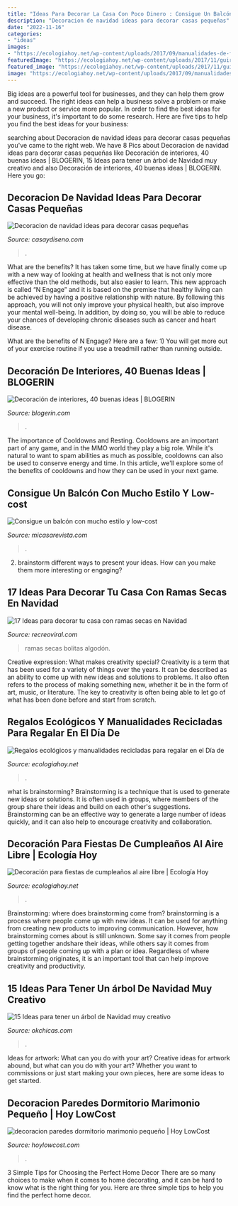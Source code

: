 ```yaml
---
title: "Ideas Para Decorar La Casa Con Poco Dinero : Consigue Un Balcón Con Mucho Estilo Y Low-cost"
description: "Decoracion de navidad ideas para decorar casas pequeñas"
date: "2022-11-16"
categories:
- "ideas"
images:
- "https://ecologiahoy.net/wp-content/uploads/2017/09/manualidades-de-flores-dia-de-la-madre.jpg"
featuredImage: "https://ecologiahoy.net/wp-content/uploads/2017/11/guirnalda-papel-1.jpg"
featured_image: "https://ecologiahoy.net/wp-content/uploads/2017/11/guirnalda-papel-1.jpg"
image: "https://ecologiahoy.net/wp-content/uploads/2017/09/manualidades-de-flores-dia-de-la-madre.jpg"
---
```



Big ideas are a powerful tool for businesses, and they can help them grow and succeed. The right ideas can help a business solve a problem or make a new product or service more popular. In order to find the best ideas for your business, it's important to do some research. Here are five tips to help you find the best ideas for your business:

	

		
searching about Decoracion de navidad ideas para decorar casas pequeñas you've came to the right web. We have 8 Pics about Decoracion de navidad ideas para decorar casas pequeñas like Decoración de interiores, 40 buenas ideas | BLOGERIN, 15 Ideas para tener un árbol de Navidad muy creativo and also Decoración de interiores, 40 buenas ideas | BLOGERIN. Here you go:
		
    
## Decoracion De Navidad Ideas Para Decorar Casas Pequeñas

<img loading=lazy src="https://casaydiseno.com/wp-content/uploads/2015/09/decoracion-de-navidad-ideas-para-decorar-arbol-esquina.jpg" onerror="this.onerror=null;this.src='https://tse1.mm.bing.net/th?id=OIP.33c8-DEu-2iMZ8l-es_qhAHaJ3&amp;pid=15.1';" alt="Decoracion de navidad ideas para decorar casas pequeñas">

_Source: casaydiseno.com_

>. 

	

What are the benefits?
It has taken some time, but we have finally come up with a new way of looking at health and wellness that is not only more effective than the old methods, but also easier to learn. This new approach is called “N Engage” and it is based on the premise that healthy living can be achieved by having a positive relationship with nature.
By following this approach, you will not only improve your physical health, but also improve your mental well-being. In addition, by doing so, you will be able to reduce your chances of developing chronic diseases such as cancer and heart disease.

What are the benefits of N Engage? Here are a few: 
        1) You will get more out of your exercise routine if you use a treadmill rather than running outside.

    
## Decoración De Interiores, 40 Buenas Ideas | BLOGERIN

<img loading=lazy src="https://www.blogerin.com/wp-content/uploads/2012/10/decoracion-de-interiores-5.jpg" onerror="this.onerror=null;this.src='https://tse1.mm.bing.net/th?id=OIP.noZwDmxiSq8RXqYD9ay00wHaFT&amp;pid=15.1';" alt="Decoración de interiores, 40 buenas ideas | BLOGERIN">

_Source: blogerin.com_

>. 

	

The importance of Cooldowns and Resting.
Cooldowns are an important part of any game, and in the MMO world they play a big role. While it's natural to want to spam abilities as much as possible, cooldowns can also be used to conserve energy and time. In this article, we'll explore some of the benefits of cooldowns and how they can be used in your next game.

    
## Consigue Un Balcón Con Mucho Estilo Y Low-cost

<img loading=lazy src="https://hips.hearstapps.com/hmg-prod.s3.amazonaws.com/images/ikea-balcon-1596458414.png?crop=0.852xw:1.00xh;0.0749xw,0&amp;resize=640:*" onerror="this.onerror=null;this.src='https://tse1.mm.bing.net/th?id=OIP.S4XD198wfrRor_jCXvcVIgHaHZ&amp;pid=15.1';" alt="Consigue un balcón con mucho estilo y low-cost">

_Source: micasarevista.com_

>. 

	

2. brainstorm different ways to present your ideas. How can you make them more interesting or engaging?

    
## 17 Ideas Para Decorar Tu Casa Con Ramas Secas En Navidad

<img loading=lazy src="https://www.recreoviral.com/wp-content/uploads/2017/12/Ramas-Navidad-11.jpg" onerror="this.onerror=null;this.src='https://tse1.mm.bing.net/th?id=OIP.zd9Qe_Hyq1C2glMwxqthyAHaNK&amp;pid=15.1';" alt="17 Ideas para decorar tu casa con ramas secas en Navidad">

_Source: recreoviral.com_

>ramas secas bolitas algodón. 

	

Creative expression: What makes creativity special?
Creativity is a term that has been used for a variety of things over the years. It can be described as an ability to come up with new ideas and solutions to problems. It also often refers to the process of making something new, whether it be in the form of art, music, or literature. The key to creativity is often being able to let go of what has been done before and start from scratch.

    
## Regalos Ecológicos Y Manualidades Recicladas Para Regalar En El Día De

<img loading=lazy src="https://ecologiahoy.net/wp-content/uploads/2017/09/manualidades-de-flores-dia-de-la-madre.jpg" onerror="this.onerror=null;this.src='https://tse1.mm.bing.net/th?id=OIP.7lUIKCFV8DW36evkaO8-NgHaMU&amp;pid=15.1';" alt="Regalos ecológicos y manualidades recicladas para regalar en el Día de">

_Source: ecologiahoy.net_

>. 

	

what is brainstorming?
Brainstorming is a technique that is used to generate new ideas or solutions. It is often used in groups, where members of the group share their ideas and build on each other's suggestions. Brainstorming can be an effective way to generate a large number of ideas quickly, and it can also help to encourage creativity and collaboration.

    
## Decoración Para Fiestas De Cumpleaños Al Aire Libre | Ecología Hoy

<img loading=lazy src="https://ecologiahoy.net/wp-content/uploads/2017/11/guirnalda-papel-1.jpg" onerror="this.onerror=null;this.src='https://tse2.mm.bing.net/th?id=OIP.rSF11KoUSMOd2fX7rCIDnAHaJ5&amp;pid=15.1';" alt="Decoración para fiestas de cumpleaños al aire libre | Ecología Hoy">

_Source: ecologiahoy.net_

>. 

	

Brainstorming: where does brainstorming come from?
brainstorming is a process where people come up with new ideas. It can be used for anything from creating new products to improving communication. However, how brainstorming comes about is still unknown. Some say it comes from people getting together andshare their ideas, while others say it comes from groups of people coming up with a plan or idea. Regardless of where brainstorming originates, it is an important tool that can help improve creativity and productivity.

    
## 15 Ideas Para Tener Un árbol De Navidad Muy Creativo

<img loading=lazy src="https://www.okchicas.com/wp-content/uploads/2018/11/Arbolitos-de-Navidad-creativos-15.jpg" onerror="this.onerror=null;this.src='https://tse2.mm.bing.net/th?id=OIP.O3SOsTfpHHxpZsghhoYmdgHaLH&amp;pid=15.1';" alt="15 Ideas para tener un árbol de Navidad muy creativo">

_Source: okchicas.com_

>. 

	

Ideas for artwork: What can you do with your art?
Creative ideas for artwork abound, but what can you do with your art? Whether you want to commissions or just start making your own pieces, here are some ideas to get started.

    
## Decoracion Paredes Dormitorio Marimonio Pequeño | Hoy LowCost

<img loading=lazy src="http://hoylowcost.com/wp-content/uploads/2015/10/decoracion-paredes-dormitorio-marimonio-pequeño.jpg" onerror="this.onerror=null;this.src='https://tse3.mm.bing.net/th?id=OIP.7S9UYFETrjju1wGhS2wk1AHaHa&amp;pid=15.1';" alt="decoracion paredes dormitorio marimonio pequeño | Hoy LowCost">

_Source: hoylowcost.com_

>. 

	

3 Simple Tips for Choosing the Perfect Home Decor
There are so many choices to make when it comes to home decorating, and it can be hard to know what is the right thing for you. Here are three simple tips to help you find the perfect home decor.

